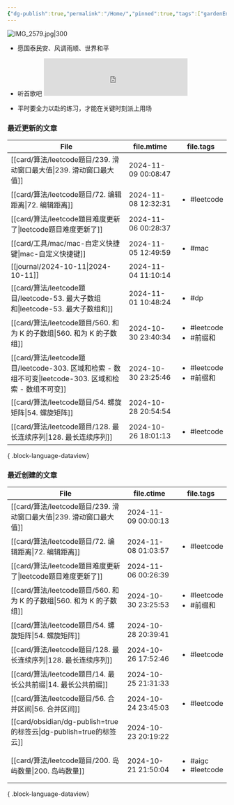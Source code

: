 ```yaml
---
{"dg-publish":true,"permalink":"/Home/","pinned":true,"tags":["gardenEntry"],"dgHomeLink":true,"dgShowBacklinks":"false","noteIcon":"2","created":"2024-01-28T22:46:43+08:00","updated":"2024-09-11T17:07:12+08:00"}
---
```



![IMG_2579.jpg|300](/img/user/attachs/IMG_2579.jpg)

- 愿国泰民安、风调雨顺、世界和平

- 听首歌吧 <iframe frameborder="no" border="0" marginwidth="0" marginheight="0" width=330 height=86 src="https://music.163.com/outchain/player?type=2&id=2612654282&auto=0&height=66"></iframe>
- 平时要全力以赴的练习，才能在关键时刻派上用场


### 最近更新的文章

| File                                                                               | file.mtime          | file.tags                                |
| ---------------------------------------------------------------------------------- | ------------------- | ---------------------------------------- |
| [[card/算法/leetcode题目/239. 滑动窗口最大值\|239. 滑动窗口最大值]]                               | 2024-11-09 00:08:47 | <ul></ul>                                |
| [[card/算法/leetcode题目/72. 编辑距离\|72. 编辑距离]]                                       | 2024-11-08 12:32:31 | <ul><li>#leetcode</li></ul>              |
| [[card/算法/leetcode题目难度更新了\|leetcode题目难度更新了]]                                    | 2024-11-06 00:28:37 | <ul></ul>                                |
| [[card/工具/mac/mac-自定义快捷键\|mac-自定义快捷键]]                                          | 2024-11-05 12:49:59 | <ul><li>#mac</li></ul>                   |
| [[journal/2024-10-11\|2024-10-11]]                                              | 2024-11-04 11:10:14 | <ul></ul>                                |
| [[card/算法/leetcode题目/leetcode-53. 最大子数组和\|leetcode-53. 最大子数组和]]                 | 2024-11-01 10:48:24 | <ul><li>#dp</li></ul>                    |
| [[card/算法/leetcode题目/560. 和为 K 的子数组\|560. 和为 K 的子数组]]                           | 2024-10-30 23:40:34 | <ul><li>#leetcode</li><li>#前缀和</li></ul> |
| [[card/算法/leetcode题目/leetcode-303. 区域和检索 - 数组不可变\|leetcode-303. 区域和检索 - 数组不可变]] | 2024-10-30 23:25:46 | <ul><li>#leetcode</li><li>#前缀和</li></ul> |
| [[card/算法/leetcode题目/54. 螺旋矩阵\|54. 螺旋矩阵]]                                       | 2024-10-28 20:54:54 | <ul></ul>                                |
| [[card/算法/leetcode题目/128. 最长连续序列\|128. 最长连续序列]]                                 | 2024-10-26 18:01:13 | <ul><li>#leetcode</li></ul>              |

{ .block-language-dataview}

### 最近创建的文章

| File                                                          | file.ctime          | file.tags                                 |
| ------------------------------------------------------------- | ------------------- | ----------------------------------------- |
| [[card/算法/leetcode题目/239. 滑动窗口最大值\|239. 滑动窗口最大值]]          | 2024-11-09 00:00:13 | <ul></ul>                                 |
| [[card/算法/leetcode题目/72. 编辑距离\|72. 编辑距离]]                  | 2024-11-08 01:03:57 | <ul><li>#leetcode</li></ul>               |
| [[card/算法/leetcode题目难度更新了\|leetcode题目难度更新了]]               | 2024-11-06 00:26:39 | <ul></ul>                                 |
| [[card/算法/leetcode题目/560. 和为 K 的子数组\|560. 和为 K 的子数组]]      | 2024-10-30 23:25:53 | <ul><li>#leetcode</li><li>#前缀和</li></ul>  |
| [[card/算法/leetcode题目/54. 螺旋矩阵\|54. 螺旋矩阵]]                  | 2024-10-28 20:39:41 | <ul></ul>                                 |
| [[card/算法/leetcode题目/128. 最长连续序列\|128. 最长连续序列]]            | 2024-10-26 17:52:46 | <ul><li>#leetcode</li></ul>               |
| [[card/算法/leetcode题目/14. 最长公共前缀\|14. 最长公共前缀]]              | 2024-10-25 21:31:33 | <ul></ul>                                 |
| [[card/算法/leetcode题目/56. 合并区间\|56. 合并区间]]                  | 2024-10-24 23:45:03 | <ul><li>#leetcode</li></ul>               |
| [[card/obsidian/dg-publish=true的标签云\|dg-publish=true的标签云]] | 2024-10-23 20:19:22 | <ul></ul>                                 |
| [[card/算法/leetcode题目/200. 岛屿数量\|200. 岛屿数量]]                | 2024-10-21 21:50:04 | <ul><li>#aigc</li><li>#leetcode</li></ul> |

{ .block-language-dataview}

